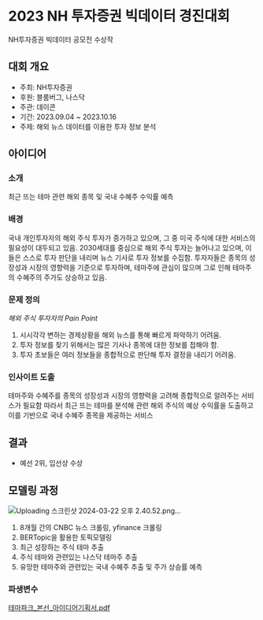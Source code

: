 # 2023 NH 투자증권 빅데이터 경진대회
NH투자증권 빅데이터 공모전 수상작

## 대회 개요
- 주최: NH투자증권
- 후원: 블룸버그, 나스닥
- 주관: 데이콘
- 기간: 2023.09.04 ~ 2023.10.16
- 주제: 해외 뉴스 데이터를 이용한 투자 정보 분석

## 아이디어
### 소개
최근 뜨는 테마 관련 해외 종목 및 국내 수혜주 수익률 예측

### 배경
국내 개인투자자의 해외 주식 투자가 증가하고 있으며, 그 중 미국 주식에 대한 서비스의 필요성이 대두되고 있음.
2030세대를 중심으로 해외 주식 투자는 늘어나고 있으며, 이들은 스스로 투자 판단을 내리며 뉴스 기사로 투자 정보를 수집함.
투자자들은 종목의 성장성과 시장의 영향력을 기준으로 투자하며, 테마주에 관심이 많으며 그로 인해 테마주의 수혜주의 주가도 상승하고 있음.

### 문제 정의
*해외 주식 투자자의 Pain Point*
1. 시시각각 변하는 경제상황을 해외 뉴스를 통해 빠르게 파악하기 어려움.
2. 투자 정보를 찾기 위해서는 많은 기사나 종목에 대한 정보를 접해야 함.
3. 투자 초보들은 여러 정보들을 종합적으로 판단해 투자 결정을 내리기 어려움.

### 인사이트 도출
테마주와 수혜주를 종목의 성장성과 시장의 영향력을 고려해 종합적으로 알려주는 서비스가 필요함
따라서 최근 뜨는 테마를 분석해 관련 해외 주식의 예상 수익률을 도출하고 이를 기반으로 국내 수혜주 종목을 제공하는 서비스

## 결과
- 예선 2위, 입선상 수상

## 모델링 과정
![Uploading 스크린샷 2024-03-22 오후 2.40.52.png…]()
1. 8개월 간의 CNBC 뉴스 크롤링, yfinance 크롤링
2. BERTopic을 활용한 토픽모델링
3. 최근 성장하는 주식 테마 추출
4. 주식 테마와 관련있는 나스닥 테마주 추출
5. 유망한 테마주와 관련있는 국내 수혜주 추출 및 주가 상승률 예측

### 파생변수





[테마파크_본선_아이디어기획서.pdf](https://github.com/jydoong/NH_BigData_competition/files/14717193/_._.pdf)
